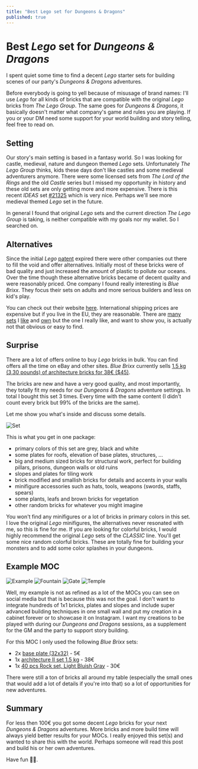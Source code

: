 ```yaml
---
title: "Best Lego set for Dungeons & Dragons"
published: true
---
```


# Best *Lego* set for *Dungeons & Dragons*

I spent quiet some time to find a decent *Lego* starter sets for building scenes of our party's *Dungeons & Dragons* adventures. 

Before everybody is going to yell because of misusage of brand names: I'll use *Lego* for all kinds of bricks that are compatible with the original *Lego* bricks from *The Lego Group*. The same goes for *Dungeons & Dragons*, it basically doesn't matter what company's game and rules you are playing. If you or your DM need some support for your world building and story telling, feel free to read on.

## Setting

Our story's main setting is based in a fantasy world. So I was looking for castle, medieval, nature and dungeon themed *Lego* sets. Unfortunately *The Lego Group* thinks, kids these days don't like castles and some medieval adventurers anymore. There were some licensed sets from *The Lord of the Rings* and the old *Castle* series but I missed my opportunity in history and these old sets are only getting more and more expensive. There is this recent *IDEAS* set [#21325](https://www.Lego.com/en-us/product/medieval-blacksmith-21325) which is very nice. Perhaps we'll see more medieval themed *Lego* set in the future.

In general I found that original *Lego* sets and the current direction *The Lego Group* is taking, is neither compatible with my goals nor my wallet. So I searched on.

## Alternatives

Since the initial *Lego* [patent](https://patentimages.storage.googleapis.com/a7/70/0c/197bc84bc9afaf/US3005282.pdf) expired there were other companies out there to fill the void and offer alternatives. Initially most of these bricks were of bad quality and just increased the amount of plastic to pollute our oceans. Over the time though these alternative bricks became of decent quality and were reasonably priced. One company I found really interesting is *Blue Brixx*. They focus their sets on adults and more serious builders and less on kid's play.

You can check out their website [here](https://www.bluebrixx.com/en/legal_notice). International shipping prices are expensive but if you live in the EU, they are reasonable. There are [many](https://www.bluebrixx.com/en/bluebrixxspecials/101999/Old-water-mill-BlueBrixx-Special) [sets](https://www.bluebrixx.com/en/bluebrixxspecials/102035/The-Golden-Goblet-Inn-BlueBrixx-Special) I [like](https://www.bluebrixx.com/en/bluebrixxspecials/102000/Village-forge-BlueBrixx-Special) and [own](https://www.bluebrixx.com/en/bluebrixxspecials/102159/Sheriffs-Office-BlueBrixx-Special) but the one I really like, and want to show you, is actually not that obvious or easy to find.

## Surprise

There are a lot of offers online to buy *Lego* bricks in bulk. You can find offers all the time on eBay and other sites. *Blue Brixx* currently sells [1.5 kg (3,30 pounds) of architecture bricks for 38€ ($45)](https://www.bluebrixx.com/en//101586/Kiloware-Architektur-II-1-5-Kg-Diverse). 

The bricks are new and have a very good quality, and most importantly, they totally fit my needs for our *Dungeons & Dragons* adventure settings. In total I bought this set 3 times. Every time with the same content (I didn't count every brick but 99% of the bricks are the same).

Let me show you what's inside and discuss some details.

![Set](/assets/2021-02-24/set.jpeg)

This is what you get in one package:

- primary colors of this set are grey, black and white
- some plates for roofs, elevation of base plates, structures, ...
- big and medium sized bricks for structural work, perfect for building pillars, prisons, dungeon walls or old ruins
- slopes and plates for tiling work
- brick modified and smallish bricks for details and accents in your walls
- minifigure accessories such as hats, tools, weapons (swords, staffs, spears)
- some plants, leafs and brown bricks for vegetation
- other random bricks for whatever you might imagine

You won't find any minifigures or a lot of bricks in primary colors in this set. 
I love the original *Lego* minifigures, the alternatives never resonated with me, so this is fine for me.
If you are looking for colorful bricks, I would highly recommend the original *Lego* sets of the *CLASSIC* line. You'll get some nice random colorful bricks. These are totally fine for building your monsters and to add some color splashes in your dungeons.

## Example MOC

![Example](/assets/2021-02-24/example.jpeg)
![Fountain](/assets/2021-02-24/fountain.jpeg)
![Gate](/assets/2021-02-24/gate.jpeg)
![Temple](/assets/2021-02-24/temple.jpeg)

Well, my example is not as refined as a lot of the MOCs you can see on social media but that is because this was not the goal. I don't want to integrate hundreds of 1x1 bricks, plates and slopes and include super advanced building techniques in one small wall and put my creation in a cabinet forever or to showcase it on Instagram. I want my creations to be played with during our *Dungeons and Dragons* sessions, as a supplement for the GM and the party to support story building.

For this MOC I only used the following *Blue Brixx* sets:

- 2x [base plate (32x32)](https://www.bluebrixx.com/en/accessories/101244/WAN-8806-Dark-Grey-Plate-32x32-Dark-Grey-Wange) - 5€
- 1x [architecture II set 1.5 kg](https://www.bluebrixx.com/en//101586/Kiloware-Architektur-II-1-5-Kg-Diverse) - 38€
- 1x [40 pcs Rock set, Light Bluish Gray](https://www.bluebrixx.com/en/assortments/401148/40-pcs-Rock-set-Light-Bluish-Gray-BlueBrixx-Special) - 30€

There were still a ton of bricks all around my table (especially the small ones that would add a lot of details if you're into that) so a lot of opportunities for new adventures.

## Summary

For less then 100€ you got some decent *Lego* bricks for your next *Dungeons & Dragons* adventures. More bricks and more build time will always yield better results for your MOCs. I really enjoyed this set(s) and wanted to share this with the world. Perhaps someone will read this post and build his or her own adventures.

Have fun 🧙‍♂️.